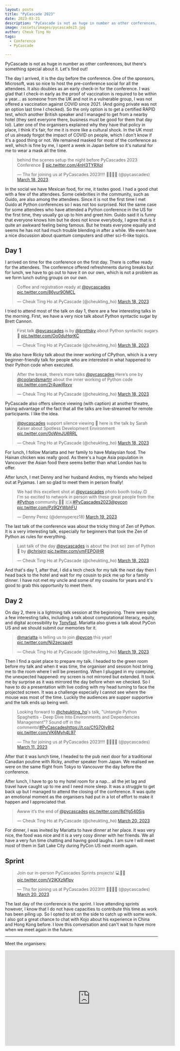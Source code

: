 ```yaml
---
layout: posts
title: "PyCascade 2023"
date: 2023-03-21
description: "PyCascade is not as huge in number as other conferences, but there's something special about it. Let's find out!"
image: /assets/images/pycascade23.jpg
author: Cheuk Ting Ho
tags:
  - Conference
  - PyCascade

---
```


PyCascade is not as huge in number as other conferences, but there's something special about it. Let's find out!

The day I arrived, it is the day before the conference. One of the sponsors, Microsoft, was so nice to host the pre-conference social for all the attendees. It also doubles as an early check-in for the conference. I was glad that I check-in early as the proof of vaccination is required to be within a year... as someone from the UK and not in a vulnerable group, I was not offered a vaccination against COVID since 2021. (And going private was not an option last time I checked). So the only option is to get a certified RAPID test, which another British speaker and I managed to get from a nearby hotel (they sent everyone there, business must be good for them that day lol). Later one of the organisers explained why they have that policy in place, I think it's fair, for me it is more like a cultural shock. In the UK most of us already forgot the impact of COVID on people, which I don't know if it's a good thing or not. We remained masked for most of the conference as well, which is fine by me, I spent a week in Japan before so it's natural for me to wear a mask all the time.

<blockquote class="twitter-tweet"><p lang="en" dir="ltr">behind the scenes setup the night before PyCascades 2023 Conference 👋 <a href="https://t.co/4nH3TYRXol">pic.twitter.com/4nH3TYRXol</a></p>&mdash; Thx for joining us at PyCascades 2023!!!! 🥳🎊🍃🌄 (@pycascades) <a href="https://twitter.com/pycascades/status/1636910186005774336?ref_src=twsrc%5Etfw">March 18, 2023</a></blockquote> <script async src="https://platform.twitter.com/widgets.js" charset="utf-8"></script>

In the social we have Mexican food, for me, it tastes good. I had a good chat with a few of the attendees. Some celebrities in the community, such as Guido, are also among the attendees. Since it is not the first time I met Guido at Python conferences so I was not too surprised. Not the same case for some attendees who have attended a Python conference in the US for the first time, they usually go up to him and greet him. Guido said it is funny that everyone knows him but he does not know everybody, I agree that is it quite an awkward feeling being famous. But he treats everyone equally and seems he has not had much trouble blending in after a while. We even have a nice discussion about quantum computers and other sci-fi-like topics.

## Day 1

I arrived on time for the conference on the first day. There is coffee ready for the attendees. The conference offered refreshments during breaks but for lunch, we have to go out to have it on our own, which is not a problem as we form lunch outing groups on our own.

<blockquote class="twitter-tweet"><p lang="en" dir="ltr">Coffee and registration ready at <a href="https://twitter.com/pycascades?ref_src=twsrc%5Etfw">@pycascades</a> <a href="https://t.co/86yur9OMCL">pic.twitter.com/86yur9OMCL</a></p>&mdash; Cheuk Ting Ho at PyCascade (@cheukting_ho) <a href="https://twitter.com/cheukting_ho/status/1637123583225864192?ref_src=twsrc%5Etfw">March 18, 2023</a></blockquote> <script async src="https://platform.twitter.com/widgets.js" charset="utf-8"></script>

I tried to attend most of the talk on day 1, there are a few interesting talks in the morning. First, we have a very nice talk about Python syntactic sugar by Brett Cannon.

<blockquote class="twitter-tweet"><p lang="en" dir="ltr">First talk <a href="https://twitter.com/pycascades?ref_src=twsrc%5Etfw">@pycascades</a> is by <a href="https://twitter.com/brettsky?ref_src=twsrc%5Etfw">@brettsky</a> about Python syntactic sugars 🍬 <a href="https://t.co/Oo0duHqrKC">pic.twitter.com/Oo0duHqrKC</a></p>&mdash; Cheuk Ting Ho at PyCascade (@cheukting_ho) <a href="https://twitter.com/cheukting_ho/status/1637129112853573636?ref_src=twsrc%5Etfw">March 18, 2023</a></blockquote> <script async src="https://platform.twitter.com/widgets.js" charset="utf-8"></script>

We also have Ricky talk about the inner working of CPython, which is a very beginner-friendly talk for people who are interested in what happened to their Python code when executed.

<blockquote class="twitter-tweet"><p lang="en" dir="ltr">After the break, there’s more talks <a href="https://twitter.com/pycascades?ref_src=twsrc%5Etfw">@pycascades</a> Here’s one by <a href="https://twitter.com/coolandsmartrr?ref_src=twsrc%5Etfw">@coolandsmartrr</a> about the inner working of Python code <a href="https://t.co/2r4uwjRxvv">pic.twitter.com/2r4uwjRxvv</a></p>&mdash; Cheuk Ting Ho at PyCascade (@cheukting_ho) <a href="https://twitter.com/cheukting_ho/status/1637160159301517313?ref_src=twsrc%5Etfw">March 18, 2023</a></blockquote> <script async src="https://platform.twitter.com/widgets.js" charset="utf-8"></script>

PyCascade also offers silence viewing (with caption) at another theatre, taking advantage of the fact that all the talks are live-streamed for remote participants. I like the idea.

<blockquote class="twitter-tweet"><p lang="en" dir="ltr"><a href="https://twitter.com/pycascades?ref_src=twsrc%5Etfw">@pycascades</a> support silence viewing 🤫 here is the talk by Sarah Kaiser about Spotless Development Environment <a href="https://t.co/0oWmJU6RRL">pic.twitter.com/0oWmJU6RRL</a></p>&mdash; Cheuk Ting Ho at PyCascade (@cheukting_ho) <a href="https://twitter.com/cheukting_ho/status/1637206266547191808?ref_src=twsrc%5Etfw">March 18, 2023</a></blockquote> <script async src="https://platform.twitter.com/widgets.js" charset="utf-8"></script>

For lunch, I follow Mariatta and her family to have Malaysian food. The Hainan chicken was really good. As there's a huge Asia population in Vancouver the Asian food there seems better than what London has to offer.

After lunch, I met Denny and her husband Andres, my friends who helped out at Pyjamas. I am so glad to meet them in person finally!

<blockquote class="twitter-tweet"><p lang="en" dir="ltr">We had this excellent shot at <a href="https://twitter.com/pycascades?ref_src=twsrc%5Etfw">@pycascades</a> photo booth today.😊 <br>I&#39;m so excited to network in person with these great people from the <a href="https://twitter.com/hashtag/Python?src=hash&amp;ref_src=twsrc%5Etfw">#Python</a> community.🐍💜 🇨🇦<a href="https://twitter.com/hashtag/PyCascades2023?src=hash&amp;ref_src=twsrc%5Etfw">#PyCascades2023</a><a href="https://twitter.com/pycon?ref_src=twsrc%5Etfw">@pycon</a> <a href="https://t.co/Pz9QYWbhFU">pic.twitter.com/Pz9QYWbhFU</a></p>&mdash; Denny Perez (@dennyperez18) <a href="https://twitter.com/dennyperez18/status/1637540480971046913?ref_src=twsrc%5Etfw">March 19, 2023</a></blockquote> <script async src="https://platform.twitter.com/widgets.js" charset="utf-8"></script>

The last talk of the conference was about the tricky thing of Zen of Python. It is a very interesting talk, especially for beginners that took the Zen of Python as rules for everything.

<blockquote class="twitter-tweet"><p lang="en" dir="ltr">Last talk of the day <a href="https://twitter.com/pycascades?ref_src=twsrc%5Etfw">@pycascades</a> is about the (not so) zen of Python 🐍 by <a href="https://twitter.com/chrisjrn?ref_src=twsrc%5Etfw">@chrisjrn</a> <a href="https://t.co/ymFEPOjIHR">pic.twitter.com/ymFEPOjIHR</a></p>&mdash; Cheuk Ting Ho at PyCascade (@cheukting_ho) <a href="https://twitter.com/cheukting_ho/status/1637236576517226497?ref_src=twsrc%5Etfw">March 18, 2023</a></blockquote> <script async src="https://platform.twitter.com/widgets.js" charset="utf-8"></script>

And that's day 1, after that, I did a tech check for my talk the next day then I head back to the hotel and wait for my cousin to pick me up for a family dinner. I have not met my uncle and some of my cousins for years and it's good to grab this opportunity to meet them.

## Day 2

On day 2, there is a lightning talk session at the beginning. There were quite a few interesting talks, including a talk about computational literacy, equity, and digital accessibility by [Tonyfast](https://tonyfast.github.io/tonyfast/). Mariatta also gives a talk about PyCon US and we should submit our memories for it.

<blockquote class="twitter-tweet"><p lang="en" dir="ltr"><a href="https://twitter.com/mariatta?ref_src=twsrc%5Etfw">@mariatta</a> is telling us to join <a href="https://twitter.com/pycon?ref_src=twsrc%5Etfw">@pycon</a> this year! <a href="https://t.co/Ni2zecsaxH">pic.twitter.com/Ni2zecsaxH</a></p>&mdash; Cheuk Ting Ho at PyCascade (@cheukting_ho) <a href="https://twitter.com/cheukting_ho/status/1637491816533721088?ref_src=twsrc%5Etfw">March 19, 2023</a></blockquote> <script async src="https://platform.twitter.com/widgets.js" charset="utf-8"></script>

Then I find a quiet place to prepare my talk. I headed to the green room before my talk and when it was time, the organiser and session host bring me to the room where I will be presenting. When I plugged in my computer, the unexpected happened: my screen is not mirrored but extended. It took me by surprise as it was mirrored the day before when we checked. So I have to do a presentation with live coding with my head turning to face the projected screen. It was a challenge especially I cannot see where the mouse was most of the time. Luckily the audiences are supper supportive and the talk ends up being well.

<blockquote class="twitter-tweet"><p lang="en" dir="ltr">Looking forward to <a href="https://twitter.com/cheukting_ho?ref_src=twsrc%5Etfw">@cheukting_ho</a>&#39;s talk, &quot;Untangle Python Spaghettis - Deep Dive Into Environments and Dependencies Management&quot;? Sound off in the comments!<a href="https://twitter.com/hashtag/PyCascades?src=hash&amp;ref_src=twsrc%5Etfw">#PyCascades</a><a href="https://t.co/CfG7OIy8t2">https://t.co/CfG7OIy8t2</a> <a href="https://t.co/VK6Myh4L97">pic.twitter.com/VK6Myh4L97</a></p>&mdash; Thx for joining us at PyCascades 2023!!!! 🥳🎊🍃🌄 (@pycascades) <a href="https://twitter.com/pycascades/status/1634630266831659008?ref_src=twsrc%5Etfw">March 11, 2023</a></blockquote> <script async src="https://platform.twitter.com/widgets.js" charset="utf-8"></script>

After that it was lunch time, I headed to the pub next door for a traditional Canadian poutine with Ricky, another speaker from Japan. We realised we were on the same flight from Tokyo to Vancouver the day before the conference.

After lunch, I have to go to my hotel room for a nap... all the jet lag and travel have caught up to me and I need more sleep. It was a struggle to get back up but I managed to attend the closing of the conference. It was quite an emotional moment as the organisers had put in a lot of effort to make it happen and I appreciated that.

<blockquote class="twitter-tweet"><p lang="en" dir="ltr">Awww it’s the end of <a href="https://twitter.com/pycascades?ref_src=twsrc%5Etfw">@pycascades</a> <a href="https://t.co/8dYg540Sjs">pic.twitter.com/8dYg540Sjs</a></p>&mdash; Cheuk Ting Ho at PyCascade (@cheukting_ho) <a href="https://twitter.com/cheukting_ho/status/1637605550463635456?ref_src=twsrc%5Etfw">March 20, 2023</a></blockquote> <script async src="https://platform.twitter.com/widgets.js" charset="utf-8"></script>

For dinner, I was invited by Mariatta to have dinner at her place. It was very nice, the food was nice and it is a very cosy dinner with her friends. We all have a very fun time chatting and having good laughs. I am sure I will meet most of them in Salt Lake City during PyCon US next month again.

## Sprint

<blockquote class="twitter-tweet"><p lang="en" dir="ltr">Join our in-person PyCascades Sprints projects! 💻🚀🌄 <a href="https://t.co/V2IKXzM1pv">pic.twitter.com/V2IKXzM1pv</a></p>&mdash; Thx for joining us at PyCascades 2023!!!! 🥳🎊🍃🌄 (@pycascades) <a href="https://twitter.com/pycascades/status/1637870190808698880?ref_src=twsrc%5Etfw">March 20, 2023</a></blockquote> <script async src="https://platform.twitter.com/widgets.js" charset="utf-8"></script>

The last day of the conference is the sprint. I love attending sprints however, I know that I do not have capacities to contribute this time as work has been piling up. So I opted to sit on the side to catch up with some work. I also got a great chance to chat with Kojo about his experience in China and Hong Kong before. I love this conversation and can't wait to have more when we meet again in the future.

---

Meet the organisers:

<iframe width="560" height="315" src="https://www.youtube.com/embed/5YgQyhHkqkg" title="YouTube video player" frameborder="0" allow="accelerometer; autoplay; clipboard-write; encrypted-media; gyroscope; picture-in-picture" allowfullscreen></iframe>
